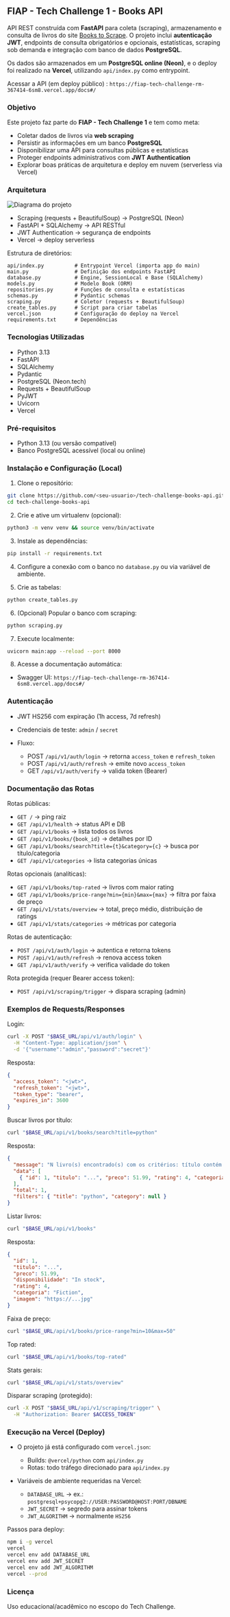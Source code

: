 ## FIAP - Tech Challenge 1 - Books API

API REST construída com **FastAPI** para coleta (scraping), armazenamento e consulta de livros do site [Books to Scrape](https://books.toscrape.com).
O projeto inclui **autenticação JWT**, endpoints de consulta obrigatórios e opcionais, estatísticas, scraping sob demanda e integração com banco de dados **PostgreSQL**.

Os dados são armazenados em um **PostgreSQL online (Neon)**, e o deploy foi realizado na **Vercel**, utilizando `api/index.py` como entrypoint.

Acessar a API (em deploy público) : `https://fiap-tech-challenge-rm-367414-6sm8.vercel.app/docs#/`

### Objetivo

Este projeto faz parte do **FIAP - Tech Challenge 1** e tem como meta:

* Coletar dados de livros via **web scraping**
* Persistir as informações em um banco **PostgreSQL**
* Disponibilizar uma API para consultas públicas e estatísticas
* Proteger endpoints administrativos com **JWT Authentication**
* Explorar boas práticas de arquitetura e deploy em nuvem (serverless via Vercel)

### Arquitetura

![Diagrama do projeto](./diagrama.svg)

* Scraping (requests + BeautifulSoup) → PostgreSQL (Neon)
* FastAPI + SQLAlchemy → API RESTful
* JWT Authentication → segurança de endpoints
* Vercel → deploy serverless

Estrutura de diretórios:

```
api/index.py          # Entrypoint Vercel (importa app do main)
main.py               # Definição dos endpoints FastAPI
database.py           # Engine, SessionLocal e Base (SQLAlchemy)
models.py             # Modelo Book (ORM)
repositories.py       # Funções de consulta e estatísticas
schemas.py            # Pydantic schemas
scraping.py           # Coletor (requests + BeautifulSoup)
create_tables.py      # Script para criar tabelas
vercel.json           # Configuração do deploy na Vercel
requirements.txt      # Dependências
```

### Tecnologias Utilizadas

* Python 3.13
* FastAPI
* SQLAlchemy
* Pydantic
* PostgreSQL (Neon.tech)
* Requests + BeautifulSoup
* PyJWT
* Uvicorn
* Vercel

### Pré-requisitos

* Python 3.13 (ou versão compatível)
* Banco PostgreSQL acessível (local ou online)

### Instalação e Configuração (Local)

1. Clone o repositório:

```bash
git clone https://github.com/<seu-usuario>/tech-challenge-books-api.git
cd tech-challenge-books-api
```

2. Crie e ative um virtualenv (opcional):

```bash
python3 -m venv venv && source venv/bin/activate
```

3. Instale as dependências:

```bash
pip install -r requirements.txt
```

4. Configure a conexão com o banco no `database.py` ou via variável de ambiente.

5. Crie as tabelas:

```bash
python create_tables.py
```

6. (Opcional) Popular o banco com scraping:

```bash
python scraping.py
```

7. Execute localmente:

```bash
uvicorn main:app --reload --port 8000
```

8. Acesse a documentação automática:

* Swagger UI: `https://fiap-tech-challenge-rm-367414-6sm8.vercel.app/docs#/`

### Autenticação

* JWT HS256 com expiração (1h access, 7d refresh)
* Credenciais de teste: `admin` / `secret`
* Fluxo:

  * POST `/api/v1/auth/login` → retorna `access_token` e `refresh_token`
  * POST `/api/v1/auth/refresh` → emite novo `access_token`
  * GET `/api/v1/auth/verify` → valida token (Bearer)

### Documentação das Rotas

Rotas públicas:

* `GET /` → ping raiz
* `GET /api/v1/health` → status API e DB
* `GET /api/v1/books` → lista todos os livros
* `GET /api/v1/books/{book_id}` → detalhes por ID
* `GET /api/v1/books/search?title={t}&category={c}` → busca por título/categoria
* `GET /api/v1/categories` → lista categorias únicas

Rotas opcionais (analíticas):

* `GET /api/v1/books/top-rated` → livros com maior rating
* `GET /api/v1/books/price-range?min={min}&max={max}` → filtra por faixa de preço
* `GET /api/v1/stats/overview` → total, preço médio, distribuição de ratings
* `GET /api/v1/stats/categories` → métricas por categoria

Rotas de autenticação:

* `POST /api/v1/auth/login` → autentica e retorna tokens
* `POST /api/v1/auth/refresh` → renova access token
* `GET /api/v1/auth/verify` → verifica validade do token

Rota protegida (requer Bearer access token):

* `POST /api/v1/scraping/trigger` → dispara scraping (admin)

### Exemplos de Requests/Responses

Login:

```bash
curl -X POST "$BASE_URL/api/v1/auth/login" \
  -H "Content-Type: application/json" \
  -d '{"username":"admin","password":"secret"}'
```

Resposta:

```json
{
  "access_token": "<jwt>",
  "refresh_token": "<jwt>",
  "token_type": "bearer",
  "expires_in": 3600
}
```

Buscar livros por título:

```bash
curl "$BASE_URL/api/v1/books/search?title=python"
```

Resposta:

```json
{
  "message": "N livro(s) encontrado(s) com os critérios: título contém 'python'",
  "data": [
    { "id": 1, "titulo": "...", "preco": 51.99, "rating": 4, "categoria": "..." }
  ],
  "total": 1,
  "filters": { "title": "python", "category": null }
}
```

Listar livros:

```bash
curl "$BASE_URL/api/v1/books"
```

Resposta:

```json
{
  "id": 1,
  "titulo": "...",
  "preco": 51.99,
  "disponibilidade": "In stock",
  "rating": 4,
  "categoria": "Fiction",
  "imagem": "https://...jpg"
}
```

Faixa de preço:

```bash
curl "$BASE_URL/api/v1/books/price-range?min=10&max=50"
```

Top rated:

```bash
curl "$BASE_URL/api/v1/books/top-rated"
```

Stats gerais:

```bash
curl "$BASE_URL/api/v1/stats/overview"
```

Disparar scraping (protegido):

```bash
curl -X POST "$BASE_URL/api/v1/scraping/trigger" \
  -H "Authorization: Bearer $ACCESS_TOKEN"
```

### Execução na Vercel (Deploy)

* O projeto já está configurado com `vercel.json`:

  * Builds: `@vercel/python` com `api/index.py`
  * Rotas: todo tráfego direcionado para `api/index.py`
* Variáveis de ambiente requeridas na Vercel:

  * `DATABASE_URL` → ex.: `postgresql+psycopg2://USER:PASSWORD@HOST:PORT/DBNAME`
  * `JWT_SECRET` → segredo para assinar tokens
  * `JWT_ALGORITHM` → normalmente `HS256`

Passos para deploy:

```bash
npm i -g vercel
vercel
vercel env add DATABASE_URL
vercel env add JWT_SECRET
vercel env add JWT_ALGORITHM
vercel --prod
```

### Licença

Uso educacional/acadêmico no escopo do Tech Challenge.
